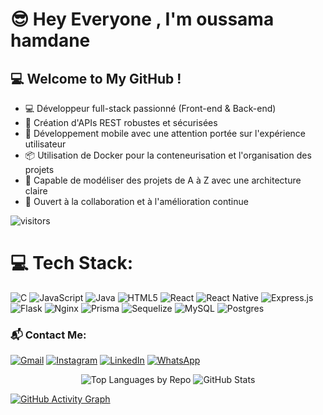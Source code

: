 # 😎 Hey Everyone , I'm oussama hamdane

## 💻 Welcome to My GitHub !

- 💻 Développeur full-stack passionné (Front-end & Back-end)
- 🔧 Création d'APIs REST robustes et sécurisées
- 📱 Développement mobile avec une attention portée sur l'expérience utilisateur
- 📦 Utilisation de Docker pour la conteneurisation et l'organisation des projets
- 🧠 Capable de modéliser des projets de A à Z avec une architecture claire
- 🤝 Ouvert à la collaboration et à l'amélioration continue


![visitors](https://visitor-badge.laobi.icu/badge?page_id=Rossyn.Rossyn)
# 💻 Tech Stack:
![C](https://img.shields.io/badge/c-%2300599C.svg?style=for-the-badge&logo=c&logoColor=white) ![JavaScript](https://img.shields.io/badge/javascript-%23323330.svg?style=for-the-badge&logo=javascript&logoColor=%23F7DF1E) ![Java](https://img.shields.io/badge/java-%23ED8B00.svg?style=for-the-badge&logo=openjdk&logoColor=white) ![HTML5](https://img.shields.io/badge/html5-%23E34F26.svg?style=for-the-badge&logo=html5&logoColor=white) ![React](https://img.shields.io/badge/react-%2320232a.svg?style=for-the-badge&logo=react&logoColor=%2361DAFB) ![React Native](https://img.shields.io/badge/react_native-%2320232a.svg?style=for-the-badge&logo=react&logoColor=%2361DAFB) ![Express.js](https://img.shields.io/badge/express.js-%23404d59.svg?style=for-the-badge&logo=express&logoColor=%2361DAFB) ![Flask](https://img.shields.io/badge/flask-%23000.svg?style=for-the-badge&logo=flask&logoColor=white) ![Nginx](https://img.shields.io/badge/nginx-%23009639.svg?style=for-the-badge&logo=nginx&logoColor=white) ![Prisma](https://img.shields.io/badge/Prisma-3982CE?style=for-the-badge&logo=Prisma&logoColor=white) ![Sequelize](https://img.shields.io/badge/Sequelize-52B0E7?style=for-the-badge&logo=Sequelize&logoColor=white) ![MySQL](https://img.shields.io/badge/mysql-4479A1.svg?style=for-the-badge&logo=mysql&logoColor=white) ![Postgres](https://img.shields.io/badge/postgres-%23316192.svg?style=for-the-badge&logo=postgresql&logoColor=white)
### 📬 Contact Me:

[![Gmail](https://img.shields.io/badge/Gmail-D14836?style=for-the-badge&logo=gmail&logoColor=white)](mailto:oussamahamdane80@gmail.com)
[![Instagram](https://img.shields.io/badge/Instagram-E4405F?style=for-the-badge&logo=instagram&logoColor=white)](https://instagram.com/yourusername)
[![LinkedIn](https://img.shields.io/badge/LinkedIn-0077B5?style=for-the-badge&logo=linkedin&logoColor=white)](https://linkedin.com/in/yourusername)
[![WhatsApp](https://img.shields.io/badge/WhatsApp-25D366?style=for-the-badge&logo=whatsapp&logoColor=white)](https://wa.me/+212633869178)
<p align="center">
<p align="center">
  <img src="https://github-readme-stats.vercel.app/api/top-langs/?username=hamdane1548&layout=donut&theme=github_dark&langs_count=6" alt="Top Languages by Repo" />
  <img src="https://github-readme-stats.vercel.app/api?username=hamdane1548&show_icons=true&theme=github_dark&count_private=true&include_all_commits=true" alt="GitHub Stats" />
</p>

</p>


[![GitHub Activity Graph](https://github-readme-activity-graph.vercel.app/graph?username=hamdane1548&theme=github-compact)](https://github.com/ashutosh00710/github-readme-activity-graph)


